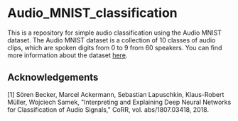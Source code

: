 # Audio_MNIST_classification

This is a repository for simple audio classification using the Audio MNIST dataset. The Audio MNIST dataset is a collection of 10 classes of audio clips, which are spoken digits from 0 to 9 from 60 speakers. You can find more information about the dataset [here](https://github.com/soerenab/AudioMNIST).

## Acknowledgements

<a id="1">[1]
Sören Becker, Marcel Ackermann, Sebastian Lapuschkin, Klaus-Robert Müller, Wojciech Samek, "Interpreting and Explaining Deep Neural Networks for Classification of Audio Signals," CoRR, vol. abs/1807.03418, 2018.
</a>
<!-- @ARTICLE{becker2018interpreting,
  author    = {Becker, S\"oren and Ackermann, Marcel and Lapuschkin, Sebastian and M\"uller, Klaus-Robert and Samek, Wojciech},
  title     = {Interpreting and Explaining Deep Neural Networks for Classification of Audio Signals},
  journal   = {CoRR},
  volume    = {abs/1807.03418},
  year      = {2018},
  archivePrefix = {arXiv},
  eprint    = {1807.03418},
}</a> -->
